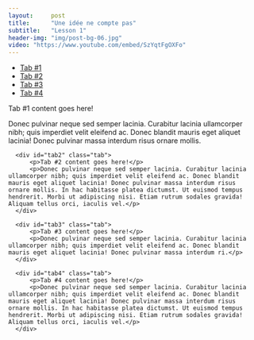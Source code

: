 ```yaml
---
layout:     post
title:      "Une idée ne compte pas"
subtitle:   "Lesson 1"
header-img: "img/post-bg-06.jpg"
video: "https://www.youtube.com/embed/SzYqtFgOXFo"
---
```

<!-- Everything underneath is going under the video -->
<div class="undervideo">
<div class="tabs">
<ul class="tab-links">
<li class="active"><a href="#tab1">Tab #1</a></li>
<li><a href="#tab2">Tab #2</a></li>
      <li><a href="#tab3">Tab #3</a></li>
      <li><a href="#tab4">Tab #4</a></li>
  </ul>

  <div class="tab-content">
      <div id="tab1" class="tab active">
          <p>Tab #1 content goes here!</p>
          <p>Donec pulvinar neque sed semper lacinia. Curabitur lacinia ullamcorper nibh; quis imperdiet velit eleifend ac. Donec blandit mauris eget aliquet lacinia! Donec pulvinar massa interdum risus ornare mollis.</p>
      </div>

      <div id="tab2" class="tab">
          <p>Tab #2 content goes here!</p>
          <p>Donec pulvinar neque sed semper lacinia. Curabitur lacinia ullamcorper nibh; quis imperdiet velit eleifend ac. Donec blandit mauris eget aliquet lacinia! Donec pulvinar massa interdum risus ornare mollis. In hac habitasse platea dictumst. Ut euismod tempus hendrerit. Morbi ut adipiscing nisi. Etiam rutrum sodales gravida! Aliquam tellus orci, iaculis vel.</p>
      </div>

      <div id="tab3" class="tab">
          <p>Tab #3 content goes here!</p>
          <p>Donec pulvinar neque sed semper lacinia. Curabitur lacinia ullamcorper nibh; quis imperdiet velit eleifend ac. Donec blandit mauris eget aliquet lacinia! Donec pulvinar massa interdum ri.</p>
      </div>

      <div id="tab4" class="tab">
          <p>Tab #4 content goes here!</p>
          <p>Donec pulvinar neque sed semper lacinia. Curabitur lacinia ullamcorper nibh; quis imperdiet velit eleifend ac. Donec blandit mauris eget aliquet lacinia! Donec pulvinar massa interdum risus ornare mollis. In hac habitasse platea dictumst. Ut euismod tempus hendrerit. Morbi ut adipiscing nisi. Etiam rutrum sodales gravida! Aliquam tellus orci, iaculis vel.</p>
      </div>
  </div>
</div>
</div>
